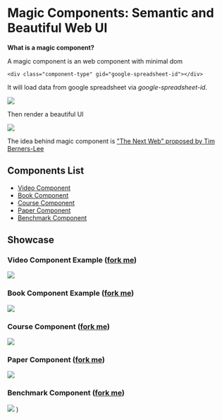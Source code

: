 # Magic Components: Semantic and Beautiful Web UI

**What is a magic component?**

A magic component is an web component with minimal dom

```
<div class="component-type" gid="google-spreadsheet-id"></div>
```

It will load data from google spreadsheet via *google-spreadsheet-id*.

![](http://i.imgur.com/72DEC8O.png)

Then render a beautiful UI

![](http://i.imgur.com/X9scMZ1.png)

The idea behind magic component is ["The Next Web" proposed by Tim Berners-Lee](https://www.ted.com/talks/tim_berners_lee_on_the_next_web?language=en)

## Components List

* [Video Component](#video-component)
* [Book Component](#book-component)
* [Course Component](#course-component)
* [Paper Component](#paper-component)
* [Benchmark Component](#benchmark-component)

## Showcase

### Video Component Example ([fork me](https://github.com/magizbox/magiz-c-video))

![](https://camo.githubusercontent.com/ca4dca90c449272a766b7b7720acccce4d465ced/687474703a2f2f692e696d6775722e636f6d2f785744314c78452e706e67)

### Book Component Example ([fork me](https://github.com/magizbox/magiz-c-book))

![](https://camo.githubusercontent.com/32594a65d967549f44cc12b5bcad2772c7267f17/687474703a2f2f692e696d6775722e636f6d2f69384c416639562e706e67)

### Course Component ([fork me](https://github.com/magizbox/magiz-c-course))

![](https://camo.githubusercontent.com/52ee4f14ce0eea2edbe8f8d4240e5749c8b33e3e/687474703a2f2f692e696d6775722e636f6d2f356e7733624f672e706e67)

### Paper Component ([fork me](https://github.com/magizbox/magiz-c-paper))

![](https://camo.githubusercontent.com/697466b7892ba72032feaef838835bc1a0854a89/687474703a2f2f692e696d6775722e636f6d2f6c7766475051452e706e67)

### Benchmark Component ([fork me](https://github.com/magizbox/magiz-c-benchmark))

![](https://camo.githubusercontent.com/6b19e193c994153fd4cf5997c29b57f3f490862c/687474703a2f2f692e696d6775722e636f6d2f6a37496342456c2e706e67)
)
